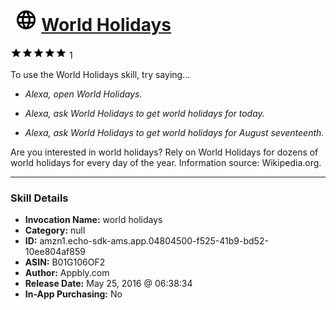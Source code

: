 # &nbsp;<img src="skill_icon" alt="World Holidays icon" width="36"> [World Holidays](http://alexa.amazon.com/#skills/amzn1.echo-sdk-ams.app.04804500-f525-41b9-bd52-10ee804af859)
![5 stars](../../images/ic_star_black_18dp_1x.png)![5 stars](../../images/ic_star_black_18dp_1x.png)![5 stars](../../images/ic_star_black_18dp_1x.png)![5 stars](../../images/ic_star_black_18dp_1x.png)![5 stars](../../images/ic_star_black_18dp_1x.png) 1

To use the World Holidays skill, try saying...

* *Alexa, open World Holidays.*

* *Alexa, ask World Holidays to get world holidays for today.*

* *Alexa, ask World Holidays to get world holidays for August seventeenth.*

Are you interested in world holidays? Rely on World Holidays for dozens of world holidays for every day of the year. Information source: Wikipedia.org.

***

### Skill Details

* **Invocation Name:** world holidays
* **Category:** null
* **ID:** amzn1.echo-sdk-ams.app.04804500-f525-41b9-bd52-10ee804af859
* **ASIN:** B01G106OF2
* **Author:** Appbly.com
* **Release Date:** May 25, 2016 @ 06:38:34
* **In-App Purchasing:** No
